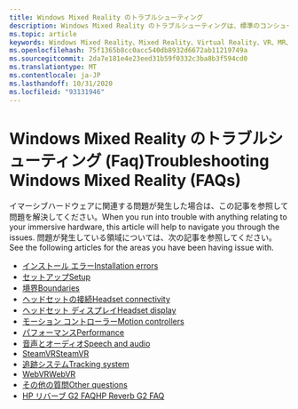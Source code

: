 ```yaml
---
title: Windows Mixed Reality のトラブルシューティング
description: Windows Mixed Reality のトラブルシューティングは、標準のコンシューマーサポートドキュメントを超えています。
ms.topic: article
keywords: Windows Mixed Reality、Mixed Reality、Virtual Reality、VR、MR、トラブルシューティング、エラー、ヘルプ、サポート
ms.openlocfilehash: 75f1365b8cc0acc540db8932d6672ab11219749a
ms.sourcegitcommit: 2da7e181e4e23eed31b59f0332c3ba8b3f594cd0
ms.translationtype: MT
ms.contentlocale: ja-JP
ms.lasthandoff: 10/31/2020
ms.locfileid: "93131946"
---
```

# <a name="troubleshooting-windows-mixed-reality-faqs"></a><span data-ttu-id="dd86b-104">Windows Mixed Reality のトラブルシューティング (Faq)</span><span class="sxs-lookup"><span data-stu-id="dd86b-104">Troubleshooting Windows Mixed Reality (FAQs)</span></span>

<span data-ttu-id="dd86b-105">イマーシブハードウェアに関連する問題が発生した場合は、この記事を参照して問題を解決してください。</span><span class="sxs-lookup"><span data-stu-id="dd86b-105">When you run into trouble with anything relating to your immersive hardware, this article will help to navigate you through the issues.</span></span>
<span data-ttu-id="dd86b-106">問題が発生している領域については、次の記事を参照してください。</span><span class="sxs-lookup"><span data-stu-id="dd86b-106">See the following articles for the areas you have been having issue with.</span></span>

- [<span data-ttu-id="dd86b-107">インストール エラー</span><span class="sxs-lookup"><span data-stu-id="dd86b-107">Installation errors</span></span>](installation_errors.md)
- [<span data-ttu-id="dd86b-108">セットアップ</span><span class="sxs-lookup"><span data-stu-id="dd86b-108">Setup</span></span>](wmr-setup-faq.md)
- [<span data-ttu-id="dd86b-109">境界</span><span class="sxs-lookup"><span data-stu-id="dd86b-109">Boundaries</span></span>](boundary-questions.md)
- [<span data-ttu-id="dd86b-110">ヘッドセットの接続</span><span class="sxs-lookup"><span data-stu-id="dd86b-110">Headset connectivity</span></span>](headset-connectivity.md)
- [<span data-ttu-id="dd86b-111">ヘッドセット ディスプレイ</span><span class="sxs-lookup"><span data-stu-id="dd86b-111">Headset display</span></span>](headset-display.md)
- [<span data-ttu-id="dd86b-112">モーション コントローラー</span><span class="sxs-lookup"><span data-stu-id="dd86b-112">Motion controllers</span></span>](motion-controller-problems.md)
- [<span data-ttu-id="dd86b-113">パフォーマンス</span><span class="sxs-lookup"><span data-stu-id="dd86b-113">Performance</span></span>](performance-questions.md)
- [<span data-ttu-id="dd86b-114">音声とオーディオ</span><span class="sxs-lookup"><span data-stu-id="dd86b-114">Speech and audio</span></span>](speech-and-audio.md)
- [<span data-ttu-id="dd86b-115">SteamVR</span><span class="sxs-lookup"><span data-stu-id="dd86b-115">SteamVR</span></span>](steamvr-questions.md)
- [<span data-ttu-id="dd86b-116">追跡システム</span><span class="sxs-lookup"><span data-stu-id="dd86b-116">Tracking system</span></span>](tracking.md)
- [<span data-ttu-id="dd86b-117">WebVR</span><span class="sxs-lookup"><span data-stu-id="dd86b-117">WebVR</span></span>](webvr-questions.md)
- [<span data-ttu-id="dd86b-118">その他の質問</span><span class="sxs-lookup"><span data-stu-id="dd86b-118">Other questions</span></span>](other-questions.md)
- [<span data-ttu-id="dd86b-119">HP リバーブ G2 FAQ</span><span class="sxs-lookup"><span data-stu-id="dd86b-119">HP Reverb G2 FAQ</span></span>](reverbG2-faq.md)
